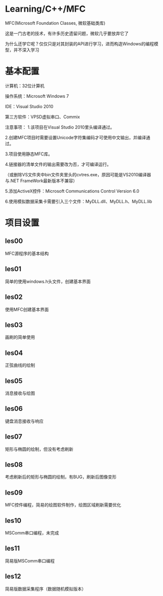 ﻿# Learning/C++/MFC
MFC(Microsoft Foundation Classes, 微软基础类库)

这是一门古老的技术，有许多历史遗留问题，微软几乎要放弃它了

为什么还学它呢？仅仅只是对其封装的API进行学习，进而构造Windows的编程模型，并不深入学习

# 基本配置
计算机：32位计算机

操作系统：Microsoft Windows 7

IDE：Visual Studio 2010

第三方软件：VPSD虚拟串口、Commix

注意事项：
1.该项目在Visual Studio 2010里头编译通过。

2.创建MFC项目时需要设置Unicode字符集编码才可使用中文输出，并编译通过。

3.项目使用静态MFC库。

4.链接器的清单文件的输出需要改为否，才可编译运行。

（或删除VS文件夹中bin文件夹里头的cvtres.exe，原因可能是VS2010编译器与.NET FrameWork最新版本不兼容）

5.添加ActiveX控件：Microsoft Communications Control Version 6.0

6.使用模拟数据采集卡需要引入三个文件：MyDLL.dll、MyDLL.h、MyDLL.lib

# 项目设置

## les00
MFC源程序的基本结构

## les01
简单的使用windows.h头文件，创建基本界面

## les02
使用MFC创建基本界面

## les03
画刷的简单使用

## les04
正弦曲线的绘制

## les05
消息接收与绘图

## les06
键盘消息接收与响应

## les07
矩形与椭圆的绘制，但没有考虑刷新

## les08
考虑刷新后的矩形与椭圆的绘制，有BUG，刷新后图像变形

## les09
MFC控件编程，简易的绘图软件制作，绘图区域刷新需要优化

## les10
MSComm串口编程，未完成

## les11
简易版MSComm串口编程

## les12
简易版数据采集程序（数据随机模拟版本）